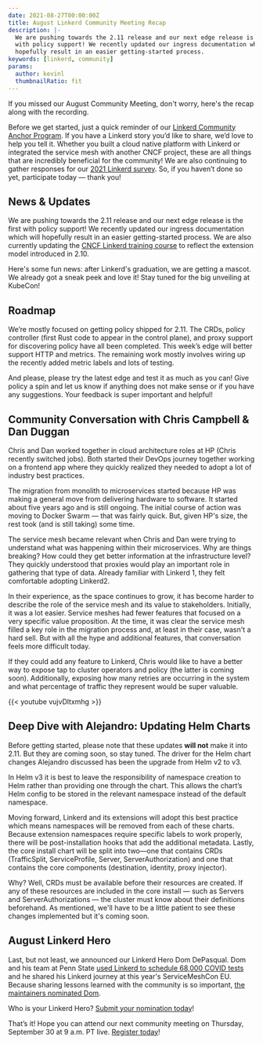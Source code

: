 ```yaml
---
date: 2021-08-27T00:00:00Z
title: August Linkerd Community Meeting Recap
description: |-
  We are pushing towards the 2.11 release and our next edge release is the first
  with policy support! We recently updated our ingress documentation which will
  hopefully result in an easier getting-started process.
keywords: [linkerd, community]
params:
  author: kevinl
  thumbnailRatio: fit
---
```


If you missed our August Community Meeting, don't worry, here's the recap
along with the recording.

Before we get started, just a quick reminder of our
[Linkerd Community Anchor Program](https://linkerd.io/community/anchor/).
If you have a Linkerd story you’d like to share, we’d love to help you tell
it. Whether you built a cloud native platform with Linkerd or integrated
the service mesh with another CNCF project, these are all things that are
incredibly beneficial for the community! We are also continuing to gather
responses for our
[2021 Linkerd survey](https://docs.google.com/forms/d/e/1FAIpQLSfofwKQDOrAN9E9Vg1041623A3-8nmEAxlAbvXw-S9r3QnT9g/viewform).
So, if you haven’t done so yet, participate today — thank you!

## News & Updates

We are pushing towards the 2.11 release and our next edge release is the
first with policy support! We recently updated our ingress documentation
which will hopefully result in an easier getting-started process. We are
also currently updating the
[CNCF Linkerd training course](https://www.edx.org/course/introduction-to-service-mesh-with-linkerd)
to reflect the extension model introduced in 2.10.

Here's some fun news: after Linkerd's graduation, we are getting a mascot.
We already got a sneak peek and love it! Stay tuned for the big unveiling
at KubeCon!

## Roadmap

We’re mostly focused on getting policy shipped for 2.11. The CRDs, policy
controller (first Rust code to appear in the control plane), and proxy
support for discovering policy have all been completed. This week’s edge
will better support HTTP and metrics. The remaining work mostly involves
wiring up the recently added metric labels and lots of testing.

And please, please try the latest edge and test it as much as you can!
Give policy a spin and let us know if anything does not make sense or
if you have any suggestions. Your feedback is super important and helpful!

## Community Conversation with Chris Campbell & Dan Duggan

Chris and Dan worked together in cloud architecture roles at HP (Chris
recently switched jobs).  Both started their DevOps journey together
working on a frontend app where they quickly realized they needed to
adopt a lot of industry best practices.  

The migration from monolith to microservices started because HP was
making a general move from delivering hardware to software. It started
about five years ago and is still ongoing. The initial course of action
was moving to Docker Swarm — that was fairly quick. But, given HP's
size, the rest took (and is still taking) some time.

The service mesh became relevant when Chris and Dan were trying to
understand what was happening within their microservices. Why are things
breaking? How could they get better information at the infrastructure
level? They quickly understood that proxies would play an important role
in gathering that type of data. Already familiar with Linkerd 1, they
felt comfortable adopting Linkerd2.

In their experience, as the space continues to grow, it has become harder
to describe the role of the service mesh and its value to stakeholders.
Initially, it was a lot easier. Service meshes had fewer features that
focused on a very specific value proposition. At the time, it was clear
the service mesh filled a key role in the migration process and, at least
in their case, wasn't a hard sell. But with all the hype and additional
features, that conversation feels more difficult today.

If they could add any feature to Linkerd, Chris would like to have a better
way to expose tap to cluster operators and policy (the latter is coming
soon). Additionally, exposing how many retries are occurring in the system
and what percentage of traffic they represent would be super valuable.

{{< youtube vujvDltxmhg >}}

## Deep Dive with Alejandro: Updating Helm Charts

Before getting started, please note that these updates **will not** make
it into 2.11. But they are coming soon, so stay tuned. The driver for the
Helm chart changes Alejandro discussed has been the upgrade from Helm v2 to
v3.

In Helm v3 it is best to leave the responsibility of namespace creation to
Helm rather than providing one through the chart. This allows the chart’s
Helm config to be stored in the relevant namespace instead of the default
namespace.

Moving forward, Linkerd and its extensions will adopt this best practice
which means namespaces will be removed from each of these charts. Because
extension namespaces require specific labels to work properly, there will
be post-installation hooks that add the additional metadata.
Lastly, the core install chart will be split into two—one that contains
CRDs (TrafficSplit, ServiceProfile, Server, ServerAuthorization) and one
that contains the core components (destination, identity, proxy injector).

Why? Well, CRDs must be available before their resources are created.
If any of these resources are included in the core install — such as
Servers and ServerAuthorizations — the cluster must know about their
definitions beforehand. As mentioned, we'll have to be a little patient
to see these changes implemented but it's coming soon.

## August Linkerd Hero

Last, but not least, we announced our Linkerd Hero Dom DePasqual. Dom and
his team at Penn State
[used Linkerd to schedule 68,000 COVID tests](http://buoyant.io/media/how-linkerd-helped-schedule-68-000-covid-tests/)
and he shared his Linkerd journey at this year's ServiceMeshCon EU.
Because sharing lessons learned with the community is so important,
[the maintainers nominated Dom](https://linkerd.io/2021/08/26/announcing-augusts-linkerd-hero/).  

Who is your Linkerd Hero?
[Submit your nomination today](https://docs.google.com/forms/d/e/1FAIpQLSfNv--UnbbZSzW7J3SbREIMI-HaooyX9im8yLIGB7M_LKT_Fw/viewform)!

That’s it! Hope you can attend our next community meeting on Thursday,
September 30 at 9 a.m. PT live.
[Register today](https://community.cncf.io/events/details/cncf-linkerd-community-presents-september-linkerd-online-community-meetup/)!
